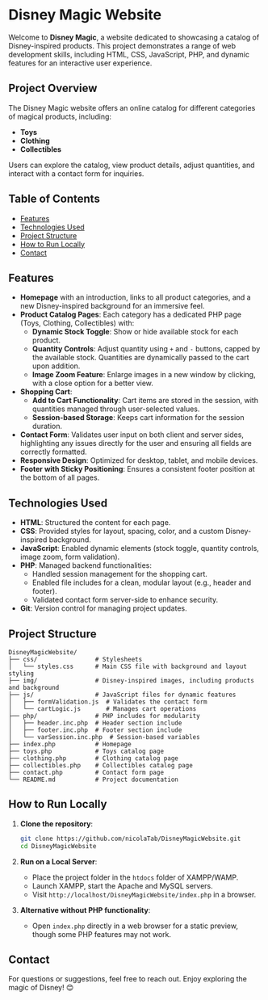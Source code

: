 # Disney Magic Website

Welcome to **Disney Magic**, a website dedicated to showcasing a catalog of Disney-inspired products. This project demonstrates a range of web development skills, including HTML, CSS, JavaScript, PHP, and dynamic features for an interactive user experience.

## Project Overview

The Disney Magic website offers an online catalog for different categories of magical products, including:
- **Toys**
- **Clothing**
- **Collectibles**

Users can explore the catalog, view product details, adjust quantities, and interact with a contact form for inquiries.

## Table of Contents

- [Features](#features)
- [Technologies Used](#technologies-used)
- [Project Structure](#project-structure)
- [How to Run Locally](#how-to-run-locally)
- [Contact](#contact)

## Features

- **Homepage** with an introduction, links to all product categories, and a new Disney-inspired background for an immersive feel.
- **Product Catalog Pages**: Each category has a dedicated PHP page (Toys, Clothing, Collectibles) with:
    - **Dynamic Stock Toggle**: Show or hide available stock for each product.
    - **Quantity Controls**: Adjust quantity using `+` and `-` buttons, capped by the available stock. Quantities are dynamically passed to the cart upon addition.
    - **Image Zoom Feature**: Enlarge images in a new window by clicking, with a close option for a better view.
- **Shopping Cart**:
    - **Add to Cart Functionality**: Cart items are stored in the session, with quantities managed through user-selected values.
    - **Session-based Storage**: Keeps cart information for the session duration.
- **Contact Form**: Validates user input on both client and server sides, highlighting any issues directly for the user and ensuring all fields are correctly formatted.
- **Responsive Design**: Optimized for desktop, tablet, and mobile devices.
- **Footer with Sticky Positioning**: Ensures a consistent footer position at the bottom of all pages.

## Technologies Used

- **HTML**: Structured the content for each page.
- **CSS**: Provided styles for layout, spacing, color, and a custom Disney-inspired background.
- **JavaScript**: Enabled dynamic elements (stock toggle, quantity controls, image zoom, form validation).
- **PHP**: Managed backend functionalities:
  - Handled session management for the shopping cart.
  - Enabled file includes for a clean, modular layout (e.g., header and footer).
  - Validated contact form server-side to enhance security.
- **Git**: Version control for managing project updates.

## Project Structure

```
DisneyMagicWebsite/
├── css/                # Stylesheets
│   └── styles.css      # Main CSS file with background and layout styling
├── img/                # Disney-inspired images, including products and background
├── js/                 # JavaScript files for dynamic features
│   ├── formValidation.js  # Validates the contact form
│   └── cartLogic.js       # Manages cart operations
├── php/                # PHP includes for modularity
│   ├── header.inc.php  # Header section include
│   ├── footer.inc.php  # Footer section include
│   └── varSession.inc.php  # Session-based variables
├── index.php           # Homepage
├── toys.php            # Toys catalog page
├── clothing.php        # Clothing catalog page
├── collectibles.php    # Collectibles catalog page
├── contact.php         # Contact form page
└── README.md           # Project documentation
```

## How to Run Locally

1. **Clone the repository**:
   ```bash
   git clone https://github.com/nicolaTab/DisneyMagicWebsite.git
   cd DisneyMagicWebsite
   ```

2. **Run on a Local Server**:
   - Place the project folder in the `htdocs` folder of XAMPP/WAMP.
   - Launch XAMPP, start the Apache and MySQL servers.
   - Visit `http://localhost/DisneyMagicWebsite/index.php` in a browser.

3. **Alternative without PHP functionality**:
   - Open `index.php` directly in a web browser for a static preview, though some PHP features may not work.

## Contact

For questions or suggestions, feel free to reach out. Enjoy exploring the magic of Disney! 😊